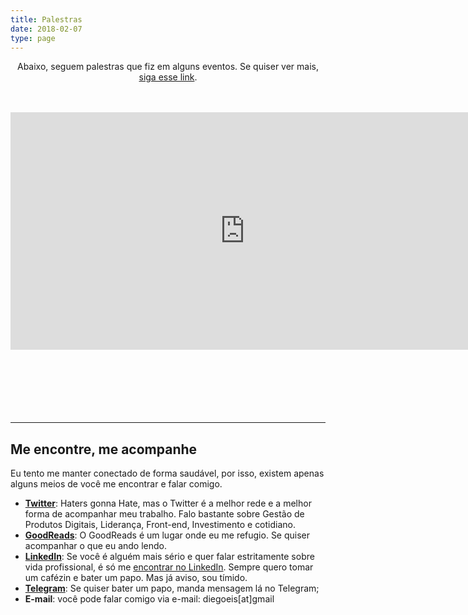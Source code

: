 ```yaml
---
title: Palestras
date: 2018-02-07
type: page
---
```


<p style="text-align: center;">Abaixo, seguem palestras que fiz em alguns eventos. Se quiser ver mais, <a href="https://speakerdeck.com/diegoeis">siga esse link</a>.</p>
<br>
<br>
<iframe width="750" height="380" src="https://www.youtube.com/embed/ytyX1w13faw?start=757" frameborder="0" allow="accelerometer; autoplay; encrypted-media; gyroscope; picture-in-picture" allowfullscreen></iframe>
<br>
<script async class="speakerdeck-embed" data-id="db45566fcdf24e53850fdccf92ec5058" data-ratio="1.77777777777778" src="//speakerdeck.com/assets/embed.js"></script>


<br>
<br>
<script async class="speakerdeck-embed" data-id="f06809734d59473a89a6e9fb02e982a3" data-ratio="1.77777777777778" src="//speakerdeck.com/assets/embed.js"></script>
<br>
<br>

<script async class="speakerdeck-embed" data-id="0b990d0d0f07428c81d8e9392cffe54e" data-ratio="1.77777777777778" src="//speakerdeck.com/assets/embed.js"></script>


<br>
<br>
<hr>

## Me encontre, me acompanhe

Eu tento me manter conectado de forma saudável, por isso, existem apenas alguns meios de você me encontrar e falar comigo.

- **[Twitter](https://twitter.com/diegoeis)**: Haters gonna Hate, mas o Twitter é a melhor rede e a melhor forma de acompanhar meu trabalho. Falo bastante sobre Gestão de Produtos Digitais, Liderança, Front-end, Investimento e cotidiano. 
- **[GoodReads](https://www.goodreads.com/author/show/14103843.Diego_Eis)**: O GoodReads é um lugar onde eu me refugio. Se quiser acompanhar o que eu ando lendo.
- **[LinkedIn](https://www.linkedin.com/in/diegoeis/)**: Se você é alguém mais sério e quer falar estritamente sobre vida profissional, é só me [encontrar no LinkedIn](https://www.linkedin.com/in/diegoeis/). Sempre quero tomar um cafézin e bater um papo. Mas já aviso, sou tímido.
- **[Telegram](https://t.me/diegoeis)**: Se quiser bater um papo, manda mensagem lá no Telegram;
- **E-mail**: você pode falar comigo via e-mail: diegoeis[at]gmail